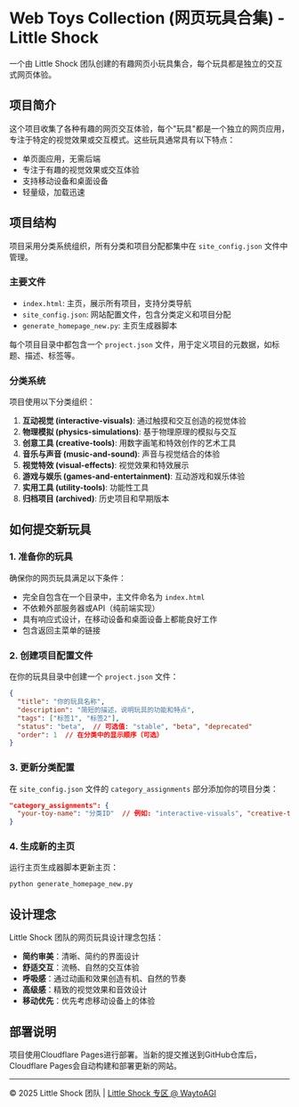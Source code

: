 # Web Toys Collection (网页玩具合集) - Little Shock

一个由 Little Shock 团队创建的有趣网页小玩具集合，每个玩具都是独立的交互式网页体验。

## 项目简介

这个项目收集了各种有趣的网页交互体验，每个"玩具"都是一个独立的网页应用，专注于特定的视觉效果或交互模式。这些玩具通常具有以下特点：

- 单页面应用，无需后端
- 专注于有趣的视觉效果或交互体验
- 支持移动设备和桌面设备
- 轻量级，加载迅速

## 项目结构

项目采用分类系统组织，所有分类和项目分配都集中在 `site_config.json` 文件中管理。

### 主要文件

- `index.html`: 主页，展示所有项目，支持分类导航
- `site_config.json`: 网站配置文件，包含分类定义和项目分配
- `generate_homepage_new.py`: 主页生成器脚本

每个项目目录中都包含一个 `project.json` 文件，用于定义项目的元数据，如标题、描述、标签等。

### 分类系统

项目使用以下分类组织：

1. **互动视觉 (interactive-visuals)**: 通过触摸和交互创造的视觉体验
2. **物理模拟 (physics-simulations)**: 基于物理原理的模拟与交互
3. **创意工具 (creative-tools)**: 用数字画笔和特效创作的艺术工具
4. **音乐与声音 (music-and-sound)**: 声音与视觉结合的体验
5. **视觉特效 (visual-effects)**: 视觉效果和特效展示
6. **游戏与娱乐 (games-and-entertainment)**: 互动游戏和娱乐体验
7. **实用工具 (utility-tools)**: 功能性工具
8. **归档项目 (archived)**: 历史项目和早期版本

## 如何提交新玩具

### 1. 准备你的玩具

确保你的网页玩具满足以下条件：

- 完全自包含在一个目录中，主文件命名为 `index.html`
- 不依赖外部服务器或API（纯前端实现）
- 具有响应式设计，在移动设备和桌面设备上都能良好工作
- 包含返回主菜单的链接

### 2. 创建项目配置文件

在你的玩具目录中创建一个 `project.json` 文件：

```json
{
  "title": "你的玩具名称",
  "description": "简短的描述，说明玩具的功能和特点",
  "tags": ["标签1", "标签2"],
  "status": "beta",  // 可选值: "stable", "beta", "deprecated"
  "order": 1  // 在分类中的显示顺序（可选）
}
```

### 3. 更新分类配置

在 `site_config.json` 文件的 `category_assignments` 部分添加你的项目分类：

```json
"category_assignments": {
  "your-toy-name": "分类ID"  // 例如: "interactive-visuals", "creative-tools" 等
}
```

### 4. 生成新的主页

运行主页生成器脚本更新主页：

```bash
python generate_homepage_new.py
```

## 设计理念

Little Shock 团队的网页玩具设计理念包括：

- **简约审美**：清晰、简约的界面设计
- **舒适交互**：流畅、自然的交互体验
- **呼吸感**：通过动画和效果创造有机、自然的节奏
- **高级感**：精致的视觉效果和音效设计
- **移动优先**：优先考虑移动设备上的体验

## 部署说明

项目使用Cloudflare Pages进行部署。当新的提交推送到GitHub仓库后，Cloudflare Pages会自动构建和部署更新的网站。

---

© 2025 Little Shock 团队 | [Little Shock 专区 @ WaytoAGI](https://waytoagi.feishu.cn/wiki/UaxewECiHiVBmykypR0c48FhnFd)